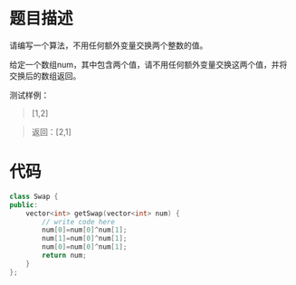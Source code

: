 # 题目描述
请编写一个算法，不用任何额外变量交换两个整数的值。

给定一个数组num，其中包含两个值，请不用任何额外变量交换这两个值，并将交换后的数组返回。

测试样例：
> [1,2]

> 返回：[2,1]

# 代码
```cpp
class Swap {
public:
    vector<int> getSwap(vector<int> num) {
        // write code here
        num[0]=num[0]^num[1];
        num[1]=num[0]^num[1];
        num[0]=num[0]^num[1];
        return num;
    }
};
```
